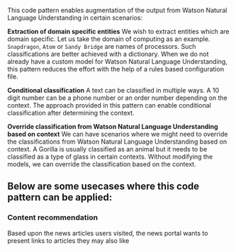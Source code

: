This code pattern enables augmentation of the output from Watson Natural Language Understanding in certain scenarios:

**Extraction of domain specific entities**
We wish to extract entities which are domain specific. Let us take the domain of computing as an example. `Snapdragon`, `Atom` or `Sandy Bridge` are names of processors. Such classifications are better achieved with a dictionary. When we do not already have a custom model for Watson Natural Language Understanding, this pattern reduces the effort with the help of a rules based configuration file.

**Conditional classification**
A text can be classified in multiple ways. A 10 digit number can be a phone number or an order number depending on the context. The approach provided in this pattern can enable conditional classification after determining the context.

**Override classification from Watson Natural Language Understanding based on context**
We can have scenarios where we might need to override the classifications from Watson Natural Language Understanding based on context. A Gorilla is usually classified as an animal but it needs to be classified as a type of glass in certain contexts. Without modifying the models, we can override the classification based on the context.

## Below are some usecases where this code pattern can be applied:

### Content recommendation
Based upon the news articles users visited, the news portal wants to present links to articles they may also like
